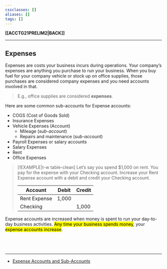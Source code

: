 ```yaml
---
cssclasses: []
aliases: []
tags: []
---
```

**[[ACCTG21PRELIM2|BACK]]**

---
## Expenses
Expenses are costs your business incurs during operations. Your company’s expenses are anything you purchase to run your business. When you buy fuel for your company vehicle or stock up on office supplies, those purchases are considered company expenses and you need accounts involved in that.
> E.g., office supplies are considered **expenses**.

Here are some common sub-accounts for Expense accounts:
- COGS (Cost of Goods Sold)
- Insurance Expenses
- Vehicle Expenses (Account)
	- Mileage (*sub-account*)
	- Repairs and maintenance (*sub-account*)
- Payroll Expenses or salary accounts
- Salary Expenses
- Rent
- Office Expenses

>[!EXAMPLE|t-w table-clean]
> Let’s say you spend $1,000 on rent. You pay for the expense with your Checking account. Increase your Rent Expense account with a debit and credit your Checking account.
> 
> | <center>Account</center>   | <center>Debit</center> | <center>Credit</center> |
> | -------------- | ------- | ------ |
> | Rent Expense | 1,000   |            |
> | Checking        |              | 1,000    |

Expense accounts are increased when money is spent to run your day-to-day business activities. <mark class="hltr-lightgreen">Any time your business spends money</mark>, your <mark class="hltr-lightgreen">expense accounts increase</mark>.

<br>

# 
---
- [Expense Accounts and Sub-Accounts](https://www.freshbooks.com/en-ca/hub/accounting/types-of-accounts#:~:text=Expense%20Accounts%20and%20Sub%2DAccounts)